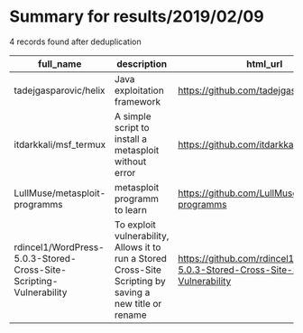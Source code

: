 
# Summary for results/2019/02/09
    
4 records found after deduplication

| full_name | description | html_url | matched_list | matched_count | pushed_at | size | stargazers_count | language | forks_count | vul_ids |
|--------------------------------------------------------------------|----------------------------------------------------------------------------------------------------------|---------------------------------------------------------------------------------------|----------------------------------|-----------------|---------------------------|--------|--------------------|------------|---------------|-----------|
| tadejgasparovic/helix | Java exploitation framework | https://github.com/tadejgasparovic/helix | ['exploit'] | 1 | 2019-02-09 18:40:23+00:00 | 182 | 1 | Java | 1 | [] |
| itdarkkali/msf_termux | A simple script to install a metasploit without error | https://github.com/itdarkkali/msf_termux | ['metasploit module OR payload'] | 1 | 2019-02-09 10:27:04+00:00 | 3 | 1 | Python | 0 | [] |
| LullMuse/metasploit-programms | metasploit programm to learn | https://github.com/LullMuse/metasploit-programms | ['metasploit module OR payload'] | 1 | 2019-02-09 17:19:44+00:00 | 1 | 0 | | 0 | [] |
| rdincel1/WordPress-5.0.3-Stored-Cross-Site-Scripting-Vulnerability | To exploit vulnerability, Allows it to run a Stored Cross-Site Scripting by saving a new title or rename | https://github.com/rdincel1/WordPress-5.0.3-Stored-Cross-Site-Scripting-Vulnerability | ['exploit'] | 1 | 2019-02-09 18:07:55+00:00 | 21091 | 3 | | 0 | [] |
